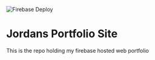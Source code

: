 ![Firebase Deploy](https://github.com/JordanPat/JordansSite/workflows/Firebase%20Deploy/badge.svg?branch=master&event=push)

# Jordans Portfolio Site
This is the repo holding my firebase hosted web portfolio
